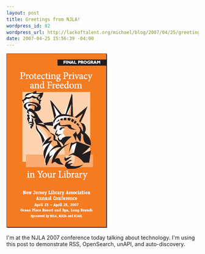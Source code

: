 ```yaml
--- 
layout: post
title: Greetings from NJLA!
wordpress_id: 82
wordpress_url: http://lackoftalent.org/michael/blog/2007/04/25/greetings-from-njla/
date: 2007-04-25 15:56:39 -04:00
---
```

<img src="/michael/images/njla2007.png" alt="NJLA 2007 Conference" />

I'm at the NJLA 2007 conference today talking about technology.  I'm using this post to demonstrate RSS, OpenSearch, unAPI, and auto-discovery.
